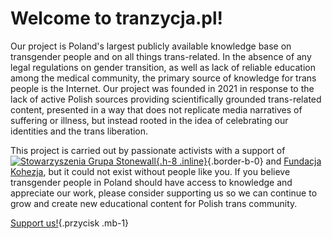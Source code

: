 # Welcome to **tranzycja.pl**!

Our project is Poland's largest publicly available knowledge base on transgender people and on all things trans-related. In the absence of any legal regulations on gender transition, as well as lack of reliable education among the medical community, the primary source of knowledge for trans people is the Internet. Our project was founded in 2021 in response to the lack of active Polish sources providing scientifically grounded trans-related content, presented in a way that does not replicate media narratives of suffering or illness, but instead rooted in the idea of celebrating our identities and the trans liberation.

This project is carried out by passionate activists with a support of [![Stowarzyszenia Grupa Stonewall](/media/img/logo/STOn_logo_transparent-pink.svg){.h-8 .inline}](https://grupa-stonewall.pl/en/){.border-b-0} and [Fundacja Kohezja](https://kohezja.org), but it could not exist without people like you. If you believe transgender people in Poland should have access to knowledge and appreciate our work, please consider supporting us so we can continue to grow and create new educational content for Polish trans community.

[Support us!](/en/support){.przycisk .mb-1}
